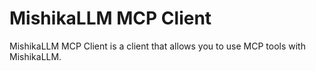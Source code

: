 # MishikaLLM MCP Client

MishikaLLM MCP Client is a client that allows you to use MCP tools with MishikaLLM.




